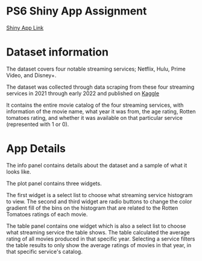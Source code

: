 # PS6 Shiny App Assignment
[Shiny App Link](https://utycvn-kelly-le.shinyapps.io/ps6-project/)


# Dataset information

The dataset covers four notable streaming services; Netflix, Hulu, Prime Video, and Disney+.

The dataset was collected through data scraping from these four streaming services in 2021 through early 2022 and published on [Kaggle](https://www.kaggle.com/datasets/ruchi798/movies-on-netflix-prime-video-hulu-and-disney)

It contains the entire movie catalog of the four streaming services, with information of the movie name, what year it was from, the age rating, Rotten tomatoes rating, and whether it was available on that particular service (represented with 1 or 0).

# App Details

The info panel contains details about the dataset and a sample of what it looks like.

The plot panel contains three widgets.

The first widget is a select list to choose what streaming service histogram to view.
The second and third widget are radio buttons to change the color gradient fill of the bins on the histogram that are related to the Rotten Tomatoes ratings of each movie.

The table panel contains one widget which is also a select list to choose what streaming service the table shows.
The table calculated the average rating of all movies produced in that specific year. Selecting a service filters the table results to only show the average ratings of movies in that year, in that specific service's catalog.
